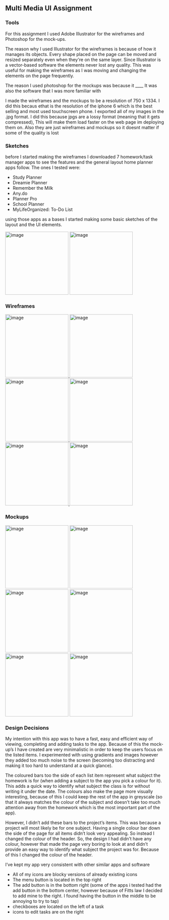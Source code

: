 ## Multi Media UI Assignment

### Tools

For this assignment I used Adobe Illustrator for the wireframes and Photoshop for the mock-ups.

The reason why I used Illustrator for the wireframes is because of how it manages its objects. Every shape placed on the page can be moved and resized separately even when they're on the same layer. Since Illustrator is a vector-based software the elements never lost any quality. This was useful for making the wireframes as I was moving and changing the elements on the page frequently. 

The reason I used photoshop for the mockups was because it ____
It was also the software that I was more familiar with

I made the wireframes and the mockups to be a resolution of 750 x 1334. I did this becaus ethat is the resolution of the iphone 6 which is the best selling and most used touchscreen phone. I exported all of my images in the .jpg format. I did this because jpgs are a lossy format (meaning that it gets compressed), This will make them load faster on the web page im deploying them on. Also they are just wireframes and mockups so it doesnt matter if some of the quality is lost 


### Sketches

before I started making the wireframes I downloaded 7 homework/task manager apps to see the features and the general layout home planner apps follow. The ones I tested were:
- Study Planner
- Dreamie Planner
- Remember the Milk
- Any.do
- Planner Pro
- School Planner
- MyLifeOrganized: To-Do List

using those apps as a bases I started making some basic sketches of the layout and the UI elements.

<img src="imgs/multimedia/sketches/Scan1.jpg" alt="image" width="200">
<img src="imgs/multimedia/sketches/Scan2.jpg" alt="image" width="200">

### Wireframes

<a href="imgs/multimedia/wireframes/Wireframe-Homework.jpg">
  <img src="imgs/multimedia/wireframes/Wireframe-Homework.jpg" alt="image" width="200" />
</a>
 
<a href="imgs/multimedia/wireframes/Wireframe-Menu.jpg">
<img src="imgs/multimedia/wireframes/Wireframe-Menu.jpg" alt="image" width="200"/>
</a>

<a href="imgs/multimedia/wireframes/Wireframe-AddHomework.jpg">
<img src="imgs/multimedia/wireframes/Wireframe-AddHomework.jpg" alt="image" width="200"/>
</a>

<a href="imgs/multimedia/wireframes/Wireframe-Projects.jpg">
<img src="imgs/multimedia/wireframes/Wireframe-Projects.jpg" alt="image" width="200"/>
</a>

<a href="imgs/multimedia/wireframes/Wireframe-ProjectItems.jpg">
<img src="imgs/multimedia/wireframes/Wireframe-ProjectItems.jpg" alt="image" width="200"/>
</a>

<a href="imgs/multimedia/wireframes/Wireframe-Calander.jpg">
<img src="imgs/multimedia/wireframes/Wireframe-Calander.jpg" alt="image" width="200"/>
</a>

### Mockups

<img src="imgs/multimedia/mockups/Mockup-Homework.jpg" alt="image" width="200">
<img src="imgs/multimedia/mockups/Mockup-Menu.jpg" alt="image" width="200">
<img src="imgs/multimedia/mockups/Mockup-AddHomework.jpg" alt="image" width="200">
<img src="imgs/multimedia/mockups/Mockup-Projects.jpg" alt="image" width="200">
<img src="imgs/multimedia/mockups/Mockup-ProjectItems.jpg" alt="image" width="200">
<img src="imgs/multimedia/mockups/Mockup-Calander.jpg" alt="image" width="200">

### Design Decisions

My intention with this app was to have a fast, easy and efficient way of viewing, completing and adding tasks to the app. Because of this the mock-up’s I have created are very minimalistic in order to keep the users focus on the listed items. I experimented with using gradients and images however they added too much noise to the screen (becoming too distracting and making it too hard to understand at a quick glance).

The coloured bars too the side of each list item represent what subject the homework is for (when adding a subject to the app you pick a colour for it). This adds a quick way to identify what subject the class is for without writing it under the date. The colours also make the page more visually interesting, because of this I could keep the rest of the app in greyscale (so that it always matches the colour of the subject and doesn’t take too much attention away from the homework which is the most important part of the app).

However, I didn’t add these bars to the project’s items. This was because a project will most likely be for one subject. Having a single colour bar down the side of the page for all items didn’t look very appealing. So instead I changed the colour of the header. So, the design I had didn’t have any colour, however that made the page very boring to look at and didn’t provide an easy way to identify what subject the project was for. Because of this I changed the colour of the header.

I’ve kept my app very consistent with other similar apps and software
-	All of my icons are blocky versions of already existing icons
-	The menu button is located in the top right
-	The add button is in the bottom right (some of the apps i tested had the add button in the bottom center, however because of Fitts law I decided to add mine to the right. I found having the button in the middle to be annoying to try to tap)
- checkboxes are located on the left of a task
- icons to edit tasks are on the right
